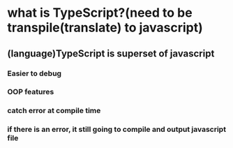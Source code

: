 # what is TypeScript?(need to be transpile(translate) to javascript)
## (language)TypeScript is superset of javascript
### Easier to debug
### OOP features
### catch error at compile time
### if there is an error, it still going to compile and output javascript file
